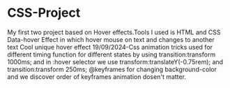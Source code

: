 # CSS-Project
My first two project based on Hover effects.Tools I used is HTML and CSS 
Data-hover Effect in which hover mouse on text and changes to another text
Cool unique hover effect
19/09/2024-Css animation tricks used for different timing function for different states by using transition:transform 1000ms; and in :hover selector we use transform:translateY(-0.75rem); and transition:transform 250ms;
@keyframes for changing background-color and we discover order of keyframes animation dosen't matter.
